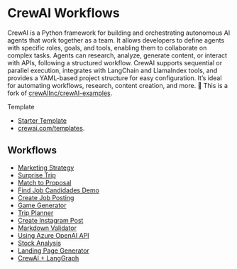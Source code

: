 # CrewAI Workflows

CrewAI is a Python framework for building and orchestrating autonomous AI agents that work together as a team. It allows developers to define agents with specific roles, goals, and tools, enabling them to collaborate on complex tasks. Agents can research, analyze, generate content, or interact with APIs, following a structured workflow. CrewAI supports sequential or parallel execution, integrates with LangChain and LlamaIndex tools, and provides a YAML-based project structure for easy configuration. It’s ideal for automating workflows, research, content creation, and more. 🚀
This is a fork of [crewAIInc/crewAI-examples](https://github.com/crewAIInc/crewAI-examples). 

Template
  - [Starter Template](https://github.com/joaomdmoura/crewAI-examples/tree/main//starter_template)
  - [crewai.com/templates](https://www.crewai.com/templates).
    
## Workflows
- [Marketing Strategy](https://github.com/joaomdmoura/crewAI-examples/tree/main/marketing_strategy)
- [Surprise Trip](https://github.com/joaomdmoura/crewAI-examples/tree/main/surprise_trip)
- [Match to Proposal](https://github.com/joaomdmoura/crewAI-examples/tree/main/match_profile_to_positions)
- [Find Job Candidades Demo](https://github.com/joaomdmoura/crewAI-examples/tree/main/recruitment)
- [Create Job Posting](https://github.com/joaomdmoura/crewAI-examples/tree/main/job-posting)
- [Game Generator](https://github.com/joaomdmoura/crewAI-examples/tree/main/game-builder-crew)
- [Trip Planner](https://github.com/joaomdmoura/crewAI-examples/tree/main/trip_planner)
- [Create Instagram Post](https://github.com/joaomdmoura/crewAI-examples/tree/main/instagram_post)
- [Markdown Validator](https://github.com/joaomdmoura/crewAI-examples/tree/main/markdown_validator)
- [Using Azure OpenAI API](https://github.com/joaomdmoura/crewAI-examples/tree/main/azure_model)
- [Stock Analysis](https://github.com/joaomdmoura/crewAI-examples/tree/main/stock_analysis)
- [Landing Page Generator](https://github.com/joaomdmoura/crewAI-examples/tree/main/landing_page_generator)
- [CrewAI + LangGraph](https://github.com/joaomdmoura/crewAI-examples/tree/main/CrewAI-LangGraph)
